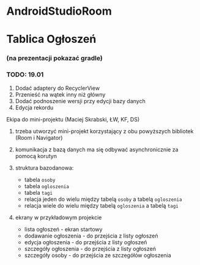# AndroidStudioRoom
# Tablica Ogłoszeń

### (na prezentacji pokazać gradle)

### TODO: 19.01

1. Dodać adaptery do RecyclerView
2. Przenieść na wątek inny niż główny
3. Dodać podnoszenie wersji przy edycji bazy danych
4. Edycja rekordu

Ekipa do mini-projektu (Maciej Skrabski, ŁW, KF, DS)

1. trzeba utworzyć mini-projekt korzystający z obu powyższych bibliotek (Room i Navigator)
2. komunikacja z bazą danych ma się odbywać asynchronicznie za pomocą korutyn
3. struktura bazodanowa:
     * tabela `osoby`
     * tabela `ogloszenia`
     * tabela `tagi`
     * relacja jeden do wielu między tabelą `osoby` a tabelą `ogloszenia`
     * relacja wiele do wielu między tabelą `ogloszenia` a tabelą `tagi`
    
4. ekrany w przykładowym projekcie
     - lista ogłoszeń - ekran startowy
     - dodawanie ogłoszenia - do przejścia z listy ogłoszeń
     + edycja ogłoszenia - do przejścia z listy ogłoszeń
     + szczegóły ogłoszenia - do przejścia z listy ogłoszeń
     + szczegóły osoby - do przejścia ze szczegółów ogłoszenia
